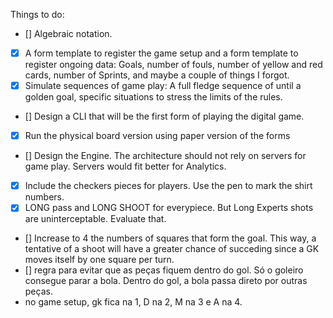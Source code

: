 Things to do: 
- [] Algebraic notation.
- [x] A form template to register the game setup and a form template to register ongoing data: Goals, number of fouls, number of yellow and red cards, number of Sprints, and maybe a couple of things I forgot.
- [x] Simulate sequences of game play: A full fledge sequence of until a golden goal, specific situations to stress the limits of the rules.
- [] Design a CLI that will be the first form of playing the digital game. 
- [x] Run the physical board version using paper version of the forms 
- [] Design the Engine. The architecture should not rely on servers for game play. Servers would fit better for Analytics. 
- [x] Include the checkers pieces for players. Use the pen to mark the shirt numbers.
- [x] LONG pass and LONG SHOOT for everypiece. But Long Experts shots are uninterceptable. Evaluate that.
- [] Increase to 4 the numbers of squares that form the goal. This way, a tentative of a shoot will have a greater chance of succeding since a GK moves itself by one square per turn.
- [] regra para evitar que as peças fiquem dentro do gol. Só o goleiro consegue parar a bola. Dentro do gol, a bola passa direto por outras peças.
- no game setup, gk fica na 1, D na 2, M na 3 e A na 4.
